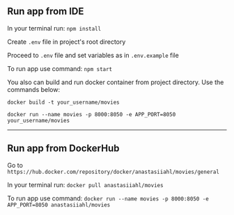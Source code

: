 ## Run app from IDE

In your terminal run:
`npm install`

Create `.env` file in project's root directory

Proceed to `.env` file and set variables as in `.env.example` file

To run app use command:
`npm start`

You also can build and run docker container from project directory. Use the commands below:

`docker build -t your_username/movies`

`docker run --name movies -p 8000:8050 -e APP_PORT=8050 your_username/movies`

---

## Run app from DockerHub

Go to `https://hub.docker.com/repository/docker/anastasiiahl/movies/general`

In your terminal run:
`docker pull anastasiiahl/movies`

To run app use command:
`docker run --name movies -p 8000:8050 -e APP_PORT=8050 anastasiiahl/movies`
